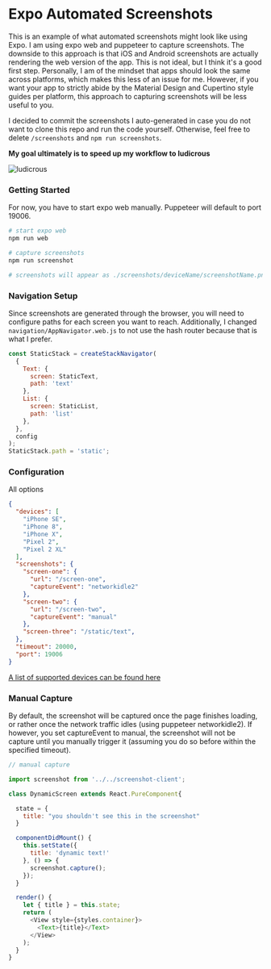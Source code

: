 
# Expo Automated Screenshots

This is an example of what automated screenshots might look like using Expo. I am using expo web and puppeteer to capture screenshots. The downside to this approach is that iOS and Android screenshots are actually rendering the web version of the app. This is not ideal, but I think it's a good first step. Personally, I am of the mindset that apps should look the same across platforms, which makes this less of an issue for me. However, if you want your app to strictly abide by the Material Design and Cupertino style guides per platform, this approach to capturing screenshots will be less useful to you.

I decided to commit the screenshots I auto-generated in case you do not want to clone this repo and run the code yourself. Otherwise, feel free to delete `/screenshots` and `npm run screenshots`.

**My goal ultimately is to speed up my workflow to ludicrous**

![ludicrous](https://media.giphy.com/media/ZfNGHnl4eZQRy/giphy.gif)

### Getting Started

For now, you have to start expo web manually. Puppeteer will default to port 19006.

```bash
# start expo web
npm run web

# capture screenshots
npm run screenshot

# screenshots will appear as ./screenshots/deviceName/screenshotName.png
```

### Navigation Setup

Since screenshots are generated through the browser, you will need to configure paths for each screen you want to reach. Additionally, I changed `navigation/AppNavigator.web.js` to not use the hash router because that is what I prefer.

```javascript
const StaticStack = createStackNavigator(
  {
    Text: {
      screen: StaticText,
      path: 'text'
    },
    List: {
      screen: StaticList,
      path: 'list'
    },
  },
  config
);
StaticStack.path = 'static';
```

### Configuration

All options

```json
{
  "devices": [
    "iPhone SE",
    "iPhone 8",
    "iPhone X",
    "Pixel 2",
    "Pixel 2 XL"
  ],
  "screenshots": {
    "screen-one": {
      "url": "/screen-one",
      "captureEvent": "networkidle2"
    },
    "screen-two": {
      "url": "/screen-two",
      "captureEvent": "manual"
    },
    "screen-three": "/static/text",
  },
  "timeout": 20000,
  "port": 19006
}
```

[A list of supported devices can be found here](https://github.com/GoogleChrome/puppeteer/blob/master/lib/DeviceDescriptors.js)


### Manual Capture
By default, the screenshot will be captured once the page finishes loading, or rather once the network traffic idles (using puppeteer networkidle2). If however, you set captureEvent to manual, the screenshot will not be capture until you manually trigger it (assuming you do so before within the specified timeout).

```javascript
// manual capture

import screenshot from '../../screenshot-client';

class DynamicScreen extends React.PureComponent{

  state = {
    title: "you shouldn't see this in the screenshot"
  }

  componentDidMount() {
    this.setState({
      title: 'dynamic text!'
    }, () => {
      screenshot.capture();
    });
  }

  render() {
    let { title } = this.state;
    return (
      <View style={styles.container}>
        <Text>{title}</Text>
      </View>
    );
  }
}
```
  
